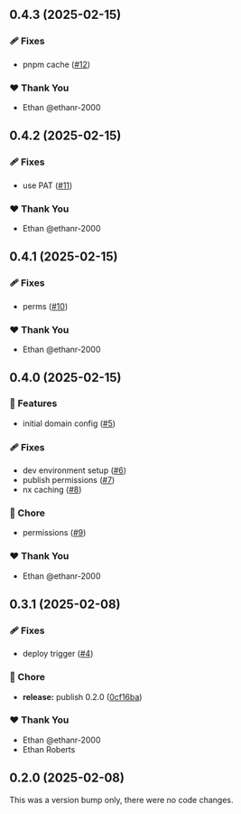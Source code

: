 ## 0.4.3 (2025-02-15)

### 🩹 Fixes

- pnpm cache ([#12](https://github.com/ethanr-2000/ethanr.co.uk/pull/12))

### ❤️ Thank You

- Ethan @ethanr-2000

## 0.4.2 (2025-02-15)

### 🩹 Fixes

- use PAT ([#11](https://github.com/ethanr-2000/ethanr.co.uk/pull/11))

### ❤️ Thank You

- Ethan @ethanr-2000

## 0.4.1 (2025-02-15)

### 🩹 Fixes

- perms ([#10](https://github.com/ethanr-2000/ethanr.co.uk/pull/10))

### ❤️ Thank You

- Ethan @ethanr-2000

## 0.4.0 (2025-02-15)

### 🚀 Features

- initial domain config ([#5](https://github.com/ethanr-2000/ethanr.co.uk/pull/5))

### 🩹 Fixes

- dev environment setup ([#6](https://github.com/ethanr-2000/ethanr.co.uk/pull/6))
- publish permissions ([#7](https://github.com/ethanr-2000/ethanr.co.uk/pull/7))
- nx caching ([#8](https://github.com/ethanr-2000/ethanr.co.uk/pull/8))

### 🏡 Chore

- permissions ([#9](https://github.com/ethanr-2000/ethanr.co.uk/pull/9))

### ❤️ Thank You

- Ethan @ethanr-2000

## 0.3.1 (2025-02-08)

### 🩹 Fixes

- deploy trigger ([#4](https://github.com/ethanr-2000/ethanr.co.uk/pull/4))

### 🏡 Chore

- **release:** publish 0.2.0 ([0cf16ba](https://github.com/ethanr-2000/ethanr.co.uk/commit/0cf16ba))

### ❤️ Thank You

- Ethan @ethanr-2000
- Ethan Roberts

## 0.2.0 (2025-02-08)

This was a version bump only, there were no code changes.